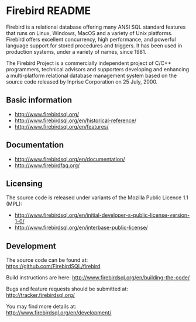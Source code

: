 # Firebird README

Firebird is a relational database offering many ANSI SQL standard features that runs on Linux, Windows, MacOS and a variety of Unix platforms. Firebird offers excellent concurrency, high performance, and powerful language support for stored procedures and triggers. It has been used in production systems, under a variety of names, since 1981.

The Firebird Project is a commercially independent project of C/C++ programmers, technical advisors and supporters developing and enhancing a multi-platform relational database management system based on the source code released by Inprise Corporation on 25 July, 2000.

## Basic information

* http://www.firebirdsql.org/
* http://www.firebirdsql.org/en/historical-reference/
* http://www.firebirdsql.org/en/features/

## Documentation

* http://www.firebirdsql.org/en/documentation/
* http://www.firebirdfaq.org/

## Licensing

The source code is released under variants of the Mozilla Public Licence 1.1 (MPL):

* http://www.firebirdsql.org/en/initial-developer-s-public-license-version-1-0/
* http://www.firebirdsql.org/en/interbase-public-license/

## Development

The source code can be found at:  
https://github.com/FirebirdSQL/firebird

Build instructions are here:
http://www.firebirdsql.org/en/building-the-code/

Bugs and feature requests should be submitted at:  
http://tracker.firebirdsql.org/

You may find more details at:  
http://www.firebirdsql.org/en/development/

